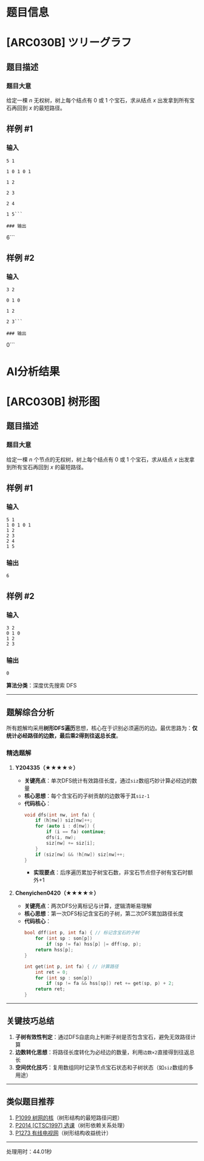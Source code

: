 # 题目信息

# [ARC030B] ツリーグラフ

## 题目描述

### 题目大意

给定一棵 $n$ 无权树，树上每个结点有 $0$ 或 $1$ 个宝石，求从结点 $x$ 出发拿到所有宝石再回到 $x$ 的最短路径。

## 样例 #1

### 输入

```
5 1

1 0 1 0 1

1 2

2 3

2 4

1 5```

### 输出

```
6```

## 样例 #2

### 输入

```
3 2

0 1 0

1 2

2 3```

### 输出

```
0```

# AI分析结果



# [ARC030B] 树形图

## 题目描述

### 题目大意
给定一棵 $n$ 个节点的无权树，树上每个结点有 $0$ 或 $1$ 个宝石，求从结点 $x$ 出发拿到所有宝石再回到 $x$ 的最短路径。

## 样例 #1

### 输入
```
5 1
1 0 1 0 1
1 2
2 3
2 4
1 5
```

### 输出
```
6
```

## 样例 #2

### 输入
```
3 2
0 1 0
1 2
2 3
```

### 输出
```
0
```

**算法分类**：深度优先搜索 DFS

---

## 题解综合分析

所有题解均采用**树形DFS遍历**思想，核心在于识别必须遍历的边。最优思路为：**仅统计必经路径的边数，最后乘2得到往返总长度**。

### 精选题解

1. **Y204335（★★★★☆）**
   - **关键亮点**：单次DFS统计有效路径长度，通过`siz`数组巧妙计算必经边的数量
   - **核心思想**：每个含宝石的子树贡献的边数等于其`siz-1`
   - **代码核心**：
     ```cpp
     void dfs(int nw, int fa) {
         if (h[nw]) siz[nw]++; 
         for (auto i : d[nw]) {
             if (i == fa) continue;
             dfs(i, nw);
             siz[nw] += siz[i];
         }
         if (siz[nw] && !h[nw]) siz[nw]++; 
     }
     ```
     - **实现要点**：后序遍历累加子树宝石数，非宝石节点但子树有宝石时额外+1

2. **Chenyichen0420（★★★★☆）**
   - **关键亮点**：两次DFS分离标记与计算，逻辑清晰易理解
   - **核心思想**：第一次DFS标记含宝石的子树，第二次DFS累加路径长度
   - **代码核心**：
     ```cpp
     bool dff(int p, int fa) { // 标记含宝石的子树
         for (int sp : son[p])
             if (sp != fa) hss[p] |= dff(sp, p);
         return hss[p];
     }
     
     int get(int p, int fa) { // 计算路径
         int ret = 0;
         for (int sp : son[p])
             if (sp != fa && hss[sp]) ret += get(sp, p) + 2;
         return ret;
     }
     ```

---

## 关键技巧总结

1. **子树有效性判定**：通过DFS自底向上判断子树是否包含宝石，避免无效路径计算
2. **边数转化思想**：将路径长度转化为必经边的数量，利用`边数×2`直接得到往返总长
3. **空间优化技巧**：复用数组同时记录节点宝石状态和子树状态（如`siz`数组的多用途）

---

## 类似题目推荐

1. [P1099 树网的核](https://www.luogu.com.cn/problem/P1099)（树形结构的最短路径问题）
2. [P2014 [CTSC1997] 选课](https://www.luogu.com.cn/problem/P2014)（树形依赖关系处理）
3. [P1273 有线电视网](https://www.luogu.com.cn/problem/P1273)（树形结构收益统计）

---
处理用时：44.01秒